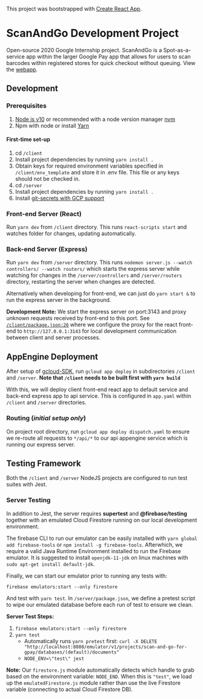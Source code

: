 This project was bootstrapped with [Create React App](https://github.com/facebook/create-react-app).

# ScanAndGo Development Project

Open-source 2020 Google Internship project. ScanAndGo is a Spot-as-a-service app within the larger Google Pay app that allows for users to scan barcodes within registered stores for quick checkout without queuing. View the [webapp](https://scan-and-go-for-gpay.an.r.appspot.com/).

## Development

### Prerequisites

1. [Node js v10](https://nodejs.org/en/download/) or recommended with a node version manager [nvm](https://github.com/nvm-sh/nvm)
2. Npm with node or install [Yarn](https://yarnpkg.com/getting-started/install)

#### First-time set-up

1. cd `/client`
2. Install project dependencies by running `yarn install .`
3. Obtain keys for required environment variables specified in `/client/env_template`
   and store it in .env file. This file or any keys should not be checked in.
4. cd `/server`
5. Install project dependencies by running `yarn install .`
6. Install [git-secrets with GCP support](https://github.com/deshpandetanmay/git-secrets#installing-git-secrets)

### Front-end Server (React)

Run `yarn dev` from `/client` directory. This runs `react-scripts start` and watches folder for changes, updating automatically.

### Back-end Server (Express)

Run `yarn dev` from `/server` directory. This runs `nodemon server.js --watch controllers/ --watch routers/` which starts the express server while watching for changes in the `/server/controllers` and `/server/routers` directory, restarting the server when changes are detected.

Alternatively when developing for front-end, we can just do `yarn start &` to run the express server in the background.

**Development Note:** We start the express server on port:3143 and proxy unknown requests received by front-end to this port. See [`/client/package.json:26`](https://github.com/devYaoYH/scan-and-go/blob/b8569d4fadd267bca7737bde8a597a6a2fd31eaa/client/package.json#L26) where we configure the proxy for the react front-end to `http://127.0.0.1:3143` for local development communication between client and server processes.

## AppEngine Deployment

After setup of [gcloud-SDK](https://cloud.google.com/sdk/docs/quickstart-debian-ubuntu), run `gcloud app deploy` in subdirectories `/client` and `/server`. **Note that `/client` needs to be built first with `yarn build`**

With this, we will deploy client front-end react app to default service and back-end express app to api service. This is configured in `app.yaml` within `/client` and `/server` directories.

### Routing (_initial setup only_)

On project root directory, run `gcloud app deploy dispatch.yaml` to ensure we re-route all requests to `*/api/*` to our api appengine service which is running our express server.

## Testing Framework

Both the `/client` and `/server` NodeJS projects are configured to run test suites with Jest.

### Server Testing

In addition to Jest, the server requires **supertest** and **@firebase/testing** together with an emulated Cloud Firestore running on our local development environment.

The firebase CLI to run our emulator can be easily installed with `yarn global add firebase-tools` or `npm install -g firebase-tools`. Afterwhich, we require a valid Java Runtime Environment installed to run the Firebase emulator. It is suggested to install `openjdk-11-jdk` on linux machines with `sudo apt-get install default-jdk`.

Finally, we can start our emulator prior to running any tests with:

```
firebase emulators:start --only firestore
```

And test with `yarn test`. In `/server/package.json`, we define a pretest script to wipe our emulated database before each run of test to ensure we clean.

**Server Test Steps:**

1. `firebase emulators:start --only firestore`
2. `yarn test`
   - Automatically runs `yarn pretest` first: `curl -X DELETE "http://localhost:8080/emulator/v1/projects/scan-and-go-for-gpay/databases/(default)/documents"`
   - `NODE_ENV=\"test\" jest`

**Note:** Our `firestore.js` module automatically detects which handle to grab based on the environment variable: `NODE_END`. When this is `"test"`, we load up the `emulatedFirestore.js` module rather than use the live Firestore variable (connecting to actual Cloud Firestore DB).
